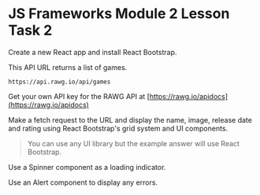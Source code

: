 # JS Frameworks Module 2 Lesson Task 2

Create a new React app and install React Bootstrap.

This API URL returns a list of games.

```
https://api.rawg.io/api/games
```

Get your own API key for the RAWG API at [https://rawg.io/apidocs](https://rawg.io/apidocs)

Make a fetch request to the URL and display the name, image, release date and rating using React Bootstrap's grid system and UI components.

> You can use any UI library but the example answer will use React Bootstrap.

Use a Spinner component as a loading indicator.

Use an Alert component to display any errors.
